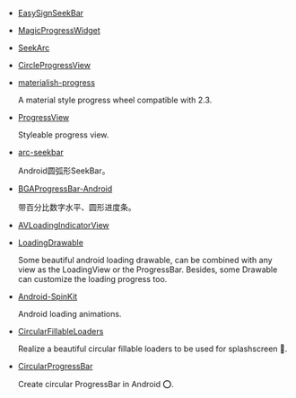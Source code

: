 * [EasySignSeekBar](https://github.com/zhou-you/EasySignSeekBar)
* [MagicProgressWidget](https://github.com/lingochamp/MagicProgressWidget)
* [SeekArc](https://github.com/neild001/SeekArc)
* [CircleProgressView](https://github.com/jenly1314/CircleProgressView)
* [materialish-progress](https://github.com/pnikosis/materialish-progress)

    A material style progress wheel compatible with 2.3.
* [ProgressView](https://github.com/WhiteDG/ProgressView)

    Styleable progress view.
    
* [arc-seekbar](https://github.com/GcsSloop/arc-seekbar)

    Android圆弧形SeekBar。
* [BGAProgressBar-Android](https://github.com/bingoogolapple/BGAProgressBar-Android)

    带百分比数字水平、圆形进度条。
* [AVLoadingIndicatorView](https://github.com/81813780/AVLoadingIndicatorView)
* [LoadingDrawable](https://github.com/dinuscxj/LoadingDrawable)

    Some beautiful android loading drawable, can be combined with any view as the LoadingView or the ProgressBar. 
    Besides, some Drawable can customize the loading progress too.
* [Android-SpinKit](https://github.com/ybq/Android-SpinKit)

    Android loading animations.
* [CircularFillableLoaders](https://github.com/lopspower/CircularFillableLoaders)

    Realize a beautiful circular fillable loaders to be used for splashscreen 🌊.
* [CircularProgressBar](https://github.com/lopspower/CircularProgressBar)

    Create circular ProgressBar in Android ⭕.